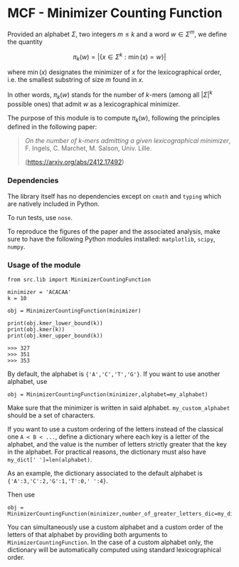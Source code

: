# MCF - Minimizer Counting Function

Provided an alphabet $\Sigma$, two integers $m\leq k$ and a word $w\in\Sigma^m$, we define the quantity

$$\pi_k(w) = |\lbrace x\in\Sigma^k : \min(x) = w\rbrace|$$

where $\min(x)$ designates the minimizer of $x$ for the lexicographical order, i.e. the smallest substring of size $m$ found in $x$.

In other words, $\pi_k(w)$ stands for the number of $k$-mers (among all $|\Sigma|^k$ possible ones) that admit $w$ as a lexicographical minimizer.

The purpose of this module is to compute $\pi_k(w)$, following the principles defined in the following paper:

> _On the number of $k$-mers admitting a given lexicographical minimizer_, F. Ingels, C. Marchet, M. Salson, Univ. Lille.
> 
> (https://arxiv.org/abs/2412.17492)

### Dependencies

The library itself has no dependencies except on `cmath` and `typing` which are natively included in Python.

To run tests, use `nose`.

To reproduce the figures of the paper and the associated analysis, make sure to have the following Python modules installed: `matplotlib`, `scipy`, `numpy`.

### Usage of the module

```
from src.lib import MinimizerCountingFunction

minimizer = 'ACACAA'
k = 10

obj = MinimizerCountingFunction(minimizer)

print(obj.kmer_lower_bound(k))
print(obj.kmer(k))
print(obj.kmer_upper_bound(k))

>>> 327
>>> 351
>>> 353
```

By default, the alphabet is `{'A','C','T','G'}`.  If you want to use another alphabet, use 
```
obj = MinimizerCountingFunction(minimizer,alphabet=my_alphabet)
```
Make sure that the minimizer is written in said alphabet. `my_custom_alphabet` should be a set of characters.

If you want to use a custom ordering of the letters instead of the classical one `A < B < ...`, define a dictionary where each key is a letter of the alphabet, and the value is the number of letters strictly greater that the key in the alphabet. For practical reasons, the dictionary must also have `my_dict[' ']=len(alphabet)`. 

As an example, the dictionary associated to the default alphabet is `{'A':3,'C':2,'G':1,'T':0,' ':4}`.

Then use 
```
obj = MinimizerCountingFunction(minimizer,number_of_greater_letters_dic=my_dict)
```

You can simultaneously use a custom alphabet and a custom order of the letters of that alphabet by providing both arguments to `MinimizerCountingFunction`. In the case of a custom alphabet only, the dictionary will be automatically computed using standard lexicographical order.